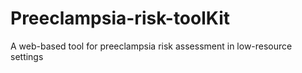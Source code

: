 # Preeclampsia-risk-toolKit
A web-based tool for preeclampsia risk assessment in low-resource settings
